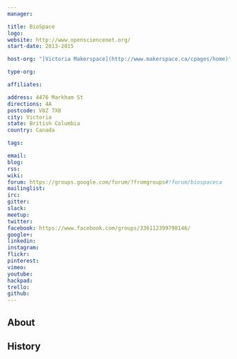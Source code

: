 ```yaml
---
manager:

title: BioSpace
logo:
website: http://www.opensciencenet.org/
start-date: 2013-2015

host-org: "[Victoria Makerspace](http://www.makerspace.ca/cpages/home)"

type-org:

affiliates:

address: 4476 Markham St
directions: 4A
postcode: V8Z 7X8
city: Victoria
state: British Columbia
country: Canada

tags:

email:
blog:
rss:
wiki:
forum: https://groups.google.com/forum/?fromgroups#!forum/biospaceca
mailinglist:
irc:
gitter:
slack:
meetup:
twitter:
facebook: https://www.facebook.com/groups/336112399798146/
google+:
linkedin:
instagram:
flickr:
pinterest:
vimeo:
youtube:
hackpad:
trello:
github:
---
```


## About

## History
